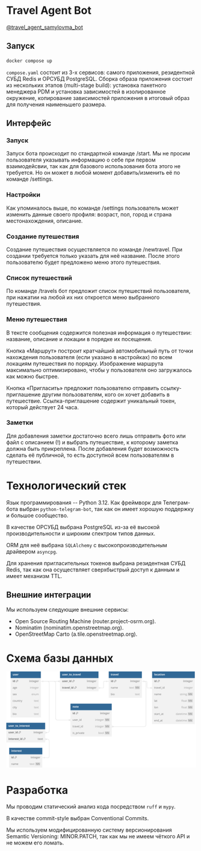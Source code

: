 # Travel Agent Bot

[@travel_agent_samylovma_bot](https://t.me/travel_agent_samylovma_bot)

## Запуск

```sh
docker compose up
```

`compose.yaml` состоит из 3-х сервисов: самого приложения, резидентной
СУБД Redis и ОРСУБД PostgreSQL. Сборка образа приложения состоит из
нескольких этапов (multi-stage build): установка пакетного менеджера PDM
и установка зависимостей в изолированное окружение, копирование
зависимостей приложения в итоговый образ для получения наименьшего размера.



## Интерфейс

### Запуск

Запуск бота происходит по стандартной команде /start. Мы не просим
пользователя указывать информацию о себе при первом взаимодейсвии, так
как для базового использования бота этого не требуется. Но он может в
любой момент добавить/изменить её по команде /settings.


### Настройки

Как упоминалось выше, по команде /settings пользователь может изменить
данные своего профиля: возраст, пол, город и страна местонахождения, описание.


### Создание путешествия

Создание путешествия осуществляется по команде /newtravel. При создании
требуется только указать для неё название. После этого пользователю
будет предложено меню этого путешествия.


### Список путешествий

По команде /travels бот предложит список путешествий пользователя,
при нажатии на любой их них откроется меню выбранного путешествия.


### Меню путешествия

В тексте сообщения содержится полезная информация о путешествии:
название, описание и локации в порядке их посещения.

Кнопка «Маршрут» построит кратчайший автомобильный путь от точки нахождения
пользователя (если указано в настройках) по всем локациям путешествия по порядку.
Изображение маршрута максимально оптимизировано, чтобы у пользователя
оно загружалось как можно быстрее.

Кнопка «Пригласить» предложит пользователю отправить ссылку-приглашение
другим пользователям, кого он хочет добавить в путешествие.
Ссылка-приглашение содержит уникальный токен, который действует 24 часа.


### Заметки

Для добавления заметки достаточно всего лишь отправить фото или файл с
описанием (!) и выбрать путешествие, к которому заметка должна быть прикреплена.
После добавления будет возможность сделать её публичной, то
есть доступной всем пользователям в путешествии.



# Технологический стек

Язык программирования -- Python 3.12.
Как фреймворк для Телеграм-бота выбран `python-telegram-bot`, так как он имеет хорошую поддержку и большое сообщество.

В качестве ОРСУБД выбрана PostgreSQL из-за её высокой производительности и широким спектром типов данных.

ORM для неё выбрана `SQLAlchemy` с высокопроизводительным драйвером `asyncpg`.

Для хранения пригласительных токенов выбрана резидентная СУБД Redis,
так как она осуществляет сверхбыстрый доступ к данным и имеет механизм TTL.


## Внешние интеграции

Мы используем следующие внешние сервисы:

* Open Source Routing Machine (router.project-osrm.org).
* Nominatim (nominatim.openstreetmap.org).
* OpenStreetMap Carto (a.tile.openstreetmap.org).


# Схема базы данных

![Database Schema](./db_schema.svg)


# Разработка

Мы проводим статический анализ кода посредством `ruff` и `mypy`.

В качестве commit-style выбран Conventional Commits.

Мы используем модифицированную систему версионирования Semantic Versioning:
MINOR.PATCH, так как мы не имеем чёткого API и не можем его ломать.
